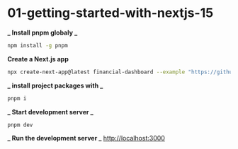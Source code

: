 # 01-getting-started-with-nextjs-15

**_ Install pnpm globaly _**

```sh
npm install -g pnpm
```

**Create a Next.js app**

```sh
npx create-next-app@latest financial-dashboard --example "https://github.com/vercel/next-learn/tree/main/dashboard/starter-example" --use-pnpm
```

**_ install project packages with _**

```sh
pnpm i
```

**_ Start development server _**

```sh
pnpm dev
```

**_ Run the development server _**
<a href="http://localhost:3000" target="_blank" rel="noopener noreferrer"> http://localhost:3000 </a>
